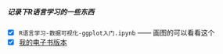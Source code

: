 ##### 记录下R语言学习的一些东西
- [x] `R语言学习-数据可视化-ggplot入门.ipynb` —— 画图的可以看看这个
- [x] [我的电子书版本](https://crazzy-rabbit.github.io/Rscript-to-anaylise-and-visualize/)
